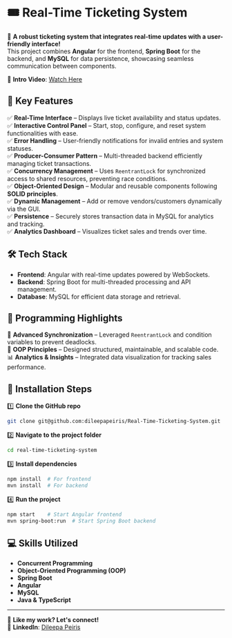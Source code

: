 # 🎟️ Real-Time Ticketing System  

🚀 **A robust ticketing system that integrates real-time updates with a user-friendly interface!**  
This project combines **Angular** for the frontend, **Spring Boot** for the backend, and **MySQL** for data persistence, showcasing seamless communication between components.  

🔗 **Intro Video**: [Watch Here](https://youtu.be/QGpfjjG4KLc)  

## 🧐 Key Features  

✅ **Real-Time Interface** – Displays live ticket availability and status updates.  
✅ **Interactive Control Panel** – Start, stop, configure, and reset system functionalities with ease.  
✅ **Error Handling** – User-friendly notifications for invalid entries and system statuses.  
✅ **Producer-Consumer Pattern** – Multi-threaded backend efficiently managing ticket transactions.  
✅ **Concurrency Management** – Uses `ReentrantLock` for synchronized access to shared resources, preventing race conditions.  
✅ **Object-Oriented Design** – Modular and reusable components following **SOLID principles**.  
✅ **Dynamic Management** – Add or remove vendors/customers dynamically via the GUI.  
✅ **Persistence** – Securely stores transaction data in MySQL for analytics and tracking.  
✅ **Analytics Dashboard** – Visualizes ticket sales and trends over time.  

## 🛠️ Tech Stack  

- **Frontend**: Angular with real-time updates powered by WebSockets.  
- **Backend**: Spring Boot for multi-threaded processing and API management.  
- **Database**: MySQL for efficient data storage and retrieval.  

## 🔑 Programming Highlights  

🚀 **Advanced Synchronization** – Leveraged `ReentrantLock` and condition variables to prevent deadlocks.  
🎯 **OOP Principles** – Designed structured, maintainable, and scalable code.  
📊 **Analytics & Insights** – Integrated data visualization for tracking sales performance.  

## 🔧 Installation Steps  

1️⃣ **Clone the GitHub repo**  
```bash
git clone git@github.com:dileepapeiris/Real-Time-Ticketing-System.git
```  
2️⃣ **Navigate to the project folder**  
```bash
cd real-time-ticketing-system
```  
3️⃣ **Install dependencies**  
```bash
npm install  # For frontend
mvn install  # For backend
```  
4️⃣ **Run the project**  
```bash
npm start    # Start Angular frontend
mvn spring-boot:run  # Start Spring Boot backend
```  

## 💻 Skills Utilized  

- **Concurrent Programming**  
- **Object-Oriented Programming (OOP)**  
- **Spring Boot**  
- **Angular**  
- **MySQL**  
- **Java & TypeScript**  

---

💖 **Like my work? Let's connect!**  
🔗 **LinkedIn**: [Dileepa Peiris](www.linkedin.com/in/dileepa-peiris)  
